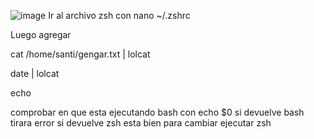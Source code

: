 ![image](https://github.com/user-attachments/assets/c00b9919-3955-4d38-a326-a396f16891a2)
Ir al archivo zsh con nano ~/.zshrc

Luego agregar

cat /home/santi/gengar.txt | lolcat

date | lolcat

echo

comprobar en que esta ejecutando bash con
echo $0
si devuelve bash tirara error si devuelve zsh esta bien
para cambiar ejecutar
zsh
